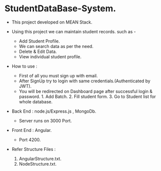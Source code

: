 # StudentDataBase-System.

- This project developed on MEAN Stack.
- Using this project we can maintain student records. such as -
    - Add Student Profile.
    - We can search data as per the need.
    - Delete & Edit Data.
    - View individual student profile.
    
   
   
   
- How to use :
    - First of all you must sign up with email.
    - After SignUp try to login with same credentials.(Authenticated by JWT).
    - You will be redirected on Dashboard page after successful login & password.
          1. Add Batch.
          2. Fill student form.
          3. Go to Student list for whole database.
     
     

- Back End : node.js/Express.js , MongoDb.

    - Server runs on 3000 Port.
 
 - Front End : Angular.
    - Port 4200.
    
   
   
- Refer Structure Files :
    1. AngularStructure.txt.
    2. NodeStructure.txt.
